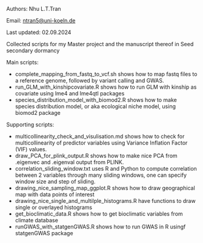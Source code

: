 Authors: Nhu L.T.Tran

Email: ntran5@uni-koeln.de

Last updated: 02.09.2024

Collected scripts for my Master project and the manuscript thereof in Seed secondary dormancy

Main scripts:
- complete_mapping_from_fastq_to_vcf.sh shows how to map fastq files to a reference genome, followed by variant calling and GWAS.
- run_GLM_with_kinshipcovariate.R shows how to run GLM with kinship as covariate using lme4 and lme4qtl packages
- species_distribution_model_with_biomod2.R shows how to make species distribution model, or aka ecological niche model, using biomod2 package

Supporting scripts:
- multicollinearity_check_and_visulisation.md shows how to check for multicollinearity of predictor variables using Variance Inflation Factor (VIF) values.
- draw_PCA_for_plink_output.R shows how to make nice PCA from .eigenvec and .eigenval output from PLINK.
- correlation_sliding_window.txt uses R and Python to compute correlation between 2 variables through many sliding windows, one can specify window size and step of sliding.
- drawing_nice_sampling_map_ggplot.R shows how to draw geographical map with data points of interest
- drawing_nice_single_and_multilple_histograms.R have functions to draw single or overlayed histograms
- get_bioclimatic_data.R shows how to get bioclimatic variables from climate database
- runGWAS_with_statgenGWAS.R shows how to run GWAS in R usingf statgenGWAS package
